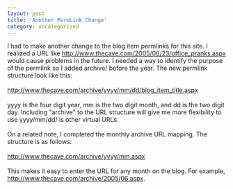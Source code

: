 ```yaml
---
layout: post
title: 'Another PermLink Change'
category: uncategorized
---
```


I had to make another change to the blog item permlinks for this site.  I realized a URL like http://www.thecave.com/2005/06/23/office_pranks.aspx would cause problems in the future.  I needed a way to identify the purpose of the permlink so I added archive/ before the year.  The new permlink structure look like this:<br /><br />http://www.thecave.com/archive/yyyy/mm/dd/blog_item_title.aspx<br /><br />yyyy is the four digit year, mm is the two digit month, and dd is the two digit day.  Including "archive" to the URL structure will give me more flexibility to use yyyy/mm/dd/ is other virtual URLs.<br /><br />On a related note, I completed the monthly archive URL mapping.  The structure is as follows:<br /><br />http://www.thecave.com/archive/yyyy/mm.aspx<br /><br />This makes it easy to enter the URL for any month on the blog.  For example, <a href="http://www.thecave.com/archive/2005/06.aspx">http://www.thecave.com/archive/2005/06.aspx</a>.
